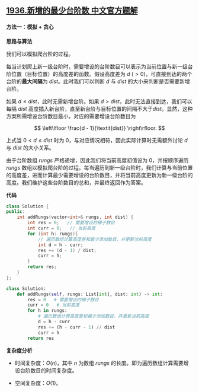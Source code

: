 ## [1936.新增的最少台阶数 中文官方题解](https://leetcode.cn/problems/add-minimum-number-of-rungs/solutions/100000/xin-zeng-de-zui-shao-tai-jie-shu-by-leet-y0de)
#### 方法一：模拟 + 贪心

**思路与算法**

我们可以模拟爬台阶的过程。

每当计划爬上新一级台阶时，需要增设的台阶数目可以表示为当前位置与新一级台阶位置（目标位置）的高度差的函数。假设高度差为 $d\ (> 0)$，可直接到达的两个台阶的**最大间隔**为 $\textit{dist}$。此时我们可以判断 $d$ 与 $\textit{dist}$ 的大小来判断是否需要新增台阶。

如果 $d \le \textit{dist}$，此时无需新增台阶。如果 $d > \textit{dist}$，此时无法直接到达，我们可以每隔 $\textit{dist}$ 高度插入新台阶，直至新台阶与目标位置的间隔不大于$\textit{dist}$。显然，这种方案所需增设台阶数目最小，对应的需要增设台阶数目为 

$$
\left\lfloor \frac{d - 1}{\textit{dist}} \right\rfloor.
$$

上式当 $0 < d \le \textit{dist}$ 时为 $0$，与对应情况相符，因此实际计算时无需额外讨论 $d$ 与 $\textit{dist}$ 的大小关系。

由于台阶数组 $\textit{rungs}$ 严格递增，因此我们将当前高度初值设为 $0$，并按顺序遍历 $\textit{rungs}$ 数组以模拟爬台阶的过程。每当遍历到新一级台阶时，我们计算与当前位置的高度差，进而计算最少需要增设的台阶数目，并将当前高度更新为新一级台阶的高度。我们维护这些台阶数目的总和，并最终返回作为答案。


**代码**

```C++ [sol1-C++]
class Solution {
public:
    int addRungs(vector<int>& rungs, int dist) {
        int res = 0;   // 需要增设的梯子数目
        int curr = 0;   // 当前高度
        for (int h: rungs){
            // 遍历数组计算高度差和最少添加数目，并更新当前高度
            int d = h - curr;
            res += (d - 1) / dist;
            curr = h;
        }
        return res;
    }
};
```

```Python [sol1-Python3]
class Solution:
    def addRungs(self, rungs: List[int], dist: int) -> int:
        res = 0   # 需要增设的梯子数目
        curr = 0   # 当前高度
        for h in rungs:
            # 遍历数组计算高度差和最少添加数目，并更新当前高度
            d = h - curr
            res += (h - curr - 1) // dist
            curr = h
        return res
```

**复杂度分析**

- 时间复杂度：$O(n)$，其中 $n$ 为数组 $\textit{rungs}$ 的长度。即为遍历数组计算需要增设台阶数目的时间复杂度。

- 空间复杂度：$O(1)$。